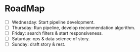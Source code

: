 # RoadMap

- [ ] Wednesday: Start pipeline development.
- [ ] Thursday: Run pipeline, develop recommendation algorithm.
- [ ] Friday: search filters & start responsiveness.
- [ ] Saturday: ops & data science of story.
- [ ] Sunday: draft story & rest.
